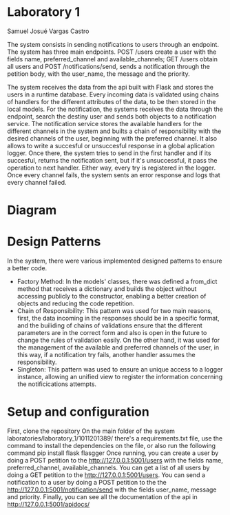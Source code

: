 # Laboratory 1
Samuel Josué Vargas Castro

The system consists in sending notifications to users through an endpoint. The system has three main endpoints. POST /users create a user with the fields name, preferred_channel and available_channels; GET /users obtain all users and POST /notifications/send, sends a notification through the petition body, with the user_name, the message and the priority.

The system receives the data from the api built with Flask and stores the users in a runtime database.
Every incoming data is validated using chains of handlers for the different attributes of the data, to be then stored in the local models.
For the notification, the systems receives the data through the endpoint, search the destiny user and sends both objects to a notification service. The notification service stores the available handlers for the different channels in the system and builts a chain of responsibility with the desired channels of the user, beginning with the preferred channel. It also allows to write a succesful or unsuccesful response in a global aplication logger. Once there, the system tries to send in the first handler and if its succesful, returns the notification sent, but if it's unsuccessful, it pass the operation to next handler. Either way, every try is registered in the logger. Once every channel fails, the system sents an error response and logs that every channel failed.

# Diagram

# Design Patterns

In the system, there were various implemented designed patterns to ensure a better code.
- Factory Method: In the models' classes, there was defined a from_dict method that receives a dictionary and builds the object without accessing publicly to the constructor, enabling a better creation of objects and reducing the code repetition.
- Chain of Responsibility: This pattern was used for two main reasons, first, the data incoming in the responses should be in a specific format, and the builiding of chains of validations ensure that the different parameters are in the correct form and also is open in the future to change the rules of validation easily. On the other hand, it was used for the management of the available and preferred channels of the user, in this way, if a notification try fails, another handler assumes the responsibility.
- Singleton: This pattern was used to ensure  an unique access to a logger instance, allowing an unified view to register the information concerning the notificications attempts.

# Setup and configuration

First, clone the repository
On the main folder of the system laboratories/laboratory_1/1011201389/ there's a requirements.txt file, use the command <insert the command> to install the dependencies on the file, or also run the following command pip install flask flasgger
Once running, you can create a user by doing a POST petition to the http://127.0.0.1:5001/users with the fields name, preferred_channel, available_channels. <Show the curl command>
You can get a list of all users by doing a GET petition to the http://127.0.0.1:5001/users.
You can send a notification to a user by doing a POST petition to the the http://127.0.0.1:5001/notification/send with the fields user_name, message and priority.
Finally, you can see all the documentation of the api in http://127.0.0.1:5001/apidocs/
